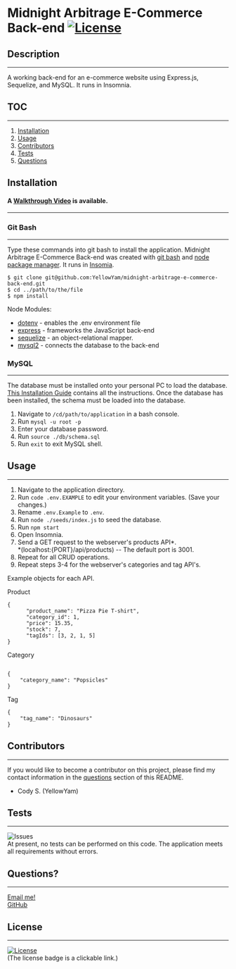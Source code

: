 # Midnight Arbitrage E-Commerce Back-end [![License](https://img.shields.io/badge/License-MIT-yellow.svg)](https://opensource.org/licenses/MIT)
  
## Description
***
  A working back-end for an e-commerce website using Express.js, Sequelize, and MySQL. It runs in Insomnia.

## TOC
***
  1. [Installation](#installation)   
  2. [Usage](#usage)                 
  3. [Contributors](#contributors)
  4. [Tests](#tests)
  5. [Questions](#questions)

## Installation
#### A [Walkthrough Video](https://drive.google.com/file/d/1BLovSo5UA0L17L5MgMfD4PR9-ot2Gc8b/view) is available. <br>
***

### Git Bash
  ***
  Type these commands into git bash to install the application. Midnight Arbitrage E-Commerce Back-end was created with
  [git bash](https://git-scm.com/) and [node package manager](https://nodejs.org/en/). It runs in [Insomia](https://insomnia.rest/download).

  ```
  $ git clone git@github.com:YellowYam/midnight-arbitrage-e-commerce-back-end.git
  $ cd ../path/to/the/file
  $ npm install
  ``` 

  
  Node Modules:
  + [dotenv](https://www.npmjs.com/package/dotenv) - enables the .env environment file
  + [express](https://www.npmjs.com/package/express) - frameworks the JavaScript back-end
  + [sequelize](https://www.npmjs.com/package/sequelize) - an object-relational mapper.
  + [mysql2](https://www.npmjs.com/package/mysql2) - connects the database to the back-end 


### MySQL
***

  The database must be installed onto your personal PC to load the database. [This Installation Guide](https://coding-boot-camp.github.io/full-stack/mysql/mysql-installation-guide) contains all the instructions. Once the database has been installed, the schema must be loaded into the database.

  1. Navigate to <code>/cd/path/to/application</code> in a bash console.
  2. Run <code>mysql -u root -p</code>
  3. Enter your database password.
  4. Run <code>source ./db/schema.sql</code>
  5. Run <code>exit</code> to exit MySQL shell.

## Usage
***
1. Navigate to the application directory.
2. Run <code>code .env.EXAMPLE</code> to edit your environment variables. (Save your changes.)
3. Rename <code>.env.Example</code> to <code>.env</code>.
3. Run <code>node ./seeds/index.js</code> to seed the database.
4. Run <code>npm start</code>
5. Open Insomnia.
6. Send a GET request to the webserver's products API*. <br>*(localhost:{PORT}/api/products) -- The default port is 3001.
7. Repeat for all CRUD operations. 
8. Repeat steps 3-4 for the webserver's categories and tag API's. 

Example objects for each API. <br>

Product
```
{
      "product_name": "Pizza Pie T-shirt",
      "category_id": 1, 
      "price": 15.35,
      "stock": 7,
      "tagIds": [3, 2, 1, 5]
}
```
Category
```

{
	"category_name": "Popsicles"
}
```
Tag
```
{
	"tag_name": "Dinosaurs"
}
```



  ## Contributors
  ***
  If you would like to become a contributor on this project, please find my contact information in the [questions](#questions)
  section of this README.

  * Cody S. (YellowYam)

  ## Tests
  ***
  ![Issues](https://img.shields.io/github/issues/YellowYam/Midnight-Arbitrage-E-Commerce-Back-end?style=plastic)<br>
  At present, no tests can be performed on this code. The application meets all requirements without errors.

  ## Questions?
  ***
  <a href = "mailto:cody.scoles@gmail.com"> Email me! </a> <br>
  <a href = "https://www.github.com/YellowYam"> GitHub </a>

  ## License 
  ***

  [![License](https://img.shields.io/badge/License-MIT-yellow.svg)](https://opensource.org/licenses/MIT)<br>
  (The license badge is a clickable link.)
